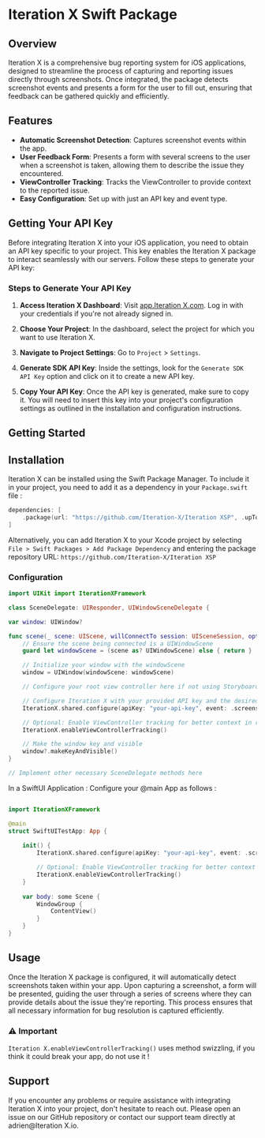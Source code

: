 # Iteration X Swift Package

## Overview
Iteration X is a comprehensive bug reporting system for iOS applications, designed to streamline the process of capturing and reporting issues directly through screenshots. Once integrated, the package detects screenshot events and presents a form for the user to fill out, ensuring that feedback can be gathered quickly and efficiently.

## Features
- **Automatic Screenshot Detection**: Captures screenshot events within the app.
- **User Feedback Form**: Presents a form with several screens to the user when a screenshot is taken, allowing them to describe the issue they encountered.
- **ViewController Tracking**: Tracks the ViewController to provide context to the reported issue.
- **Easy Configuration**: Set up with just an API key and event type.


## Getting Your API Key

Before integrating Iteration X into your iOS application, you need to obtain an API key specific to your project. This key enables the Iteration X package to interact seamlessly with our servers. Follow these steps to generate your API key:

### Steps to Generate Your API Key

1. **Access Iteration X Dashboard**: Visit [app.Iteration X.com](https://app.iterationx.com/login?redirect=%2Fdashboard). Log in with your credentials if you're not already signed in.

2. **Choose Your Project**: In the dashboard, select the project for which you want to use Iteration X.

3. **Navigate to Project Settings**: Go to `Project` > `Settings`.

4. **Generate SDK API Key**: Inside the settings, look for the `Generate SDK API Key` option and click on it to create a new API key.

5. **Copy Your API Key**: Once the API key is generated, make sure to copy it. You will need to insert this key into your project's configuration settings as outlined in the installation and configuration instructions.


## Getting Started


## Installation

Iteration X can be installed using the Swift Package Manager. To include it in your project, you need to add it as a dependency in your `Package.swift` file :

```swift
dependencies: [
    .package(url: "https://github.com/Iteration-X/Iteration XSP", .upToNextMajor(from: "1.0.1"))
]
```

Alternatively, you can add Iteration X to your Xcode project by selecting `File > Swift Packages > Add Package Dependency` and entering the package repository URL: `https://github.com/Iteration-X/Iteration XSP`


### Configuration



```swift
import UIKit import IterationXFramework

class SceneDelegate: UIResponder, UIWindowSceneDelegate {

var window: UIWindow?

func scene(_ scene: UIScene, willConnectTo session: UISceneSession, options connectionOptions: UIScene.ConnectionOptions) {
    // Ensure the scene being connected is a UIWindowScene
    guard let windowScene = (scene as? UIWindowScene) else { return }

    // Initialize your window with the windowScene
    window = UIWindow(windowScene: windowScene)

    // Configure your root view controller here if not using Storyboards

    // Configure Iteration X with your provided API key and the desired event type.
    IterationX.shared.configure(apiKey: "your-api-key", event: .screenshot)

    // Optional: Enable ViewController tracking for better context in reports.
    IterationX.enableViewControllerTracking()

    // Make the window key and visible
    window?.makeKeyAndVisible()
}

// Implement other necessary SceneDelegate methods here
```



In a SwiftUI Application : Configure your @main App as follows : 

```swift

import IterationXFramework

@main
struct SwiftUITestApp: App {
    
    init() {
        IterationX.shared.configure(apiKey: "your-api-key", event: .screenshot)

        // Optional: Enable ViewController tracking for better context in reports.
        IterationX.enableViewControllerTracking()
    }
    
    var body: some Scene {
        WindowGroup {
            ContentView()
        }
    }
}
```


## Usage
Once the Iteration X package is configured, it will automatically detect screenshots taken within your app. Upon capturing a screenshot, a form will be presented, guiding the user through a series of screens where they can provide details about the issue they're reporting. This process ensures that all necessary information for bug resolution is captured efficiently.

### ⚠️ Important

`Iteration X.enableViewControllerTracking()` uses method swizzling, if you think it could break your app, do not use it !





## Support
If you encounter any problems or require assistance with integrating Iteration X into your project, don't hesitate to reach out. Please open an issue on our GitHub repository or contact our support team directly at adrien@Iteration X.io.


